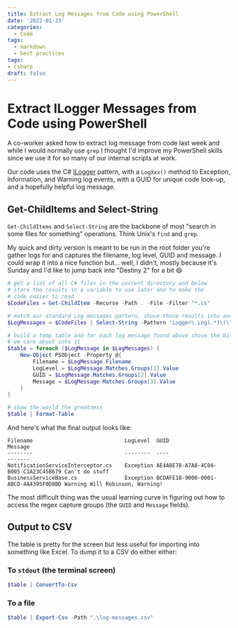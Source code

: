 ```yaml
---
title: Extract Log Messages from Code using PowerShell
date: '2022-01-23'
categories:
  - Code
tags:
  - markdown
  - best practices
tags:
- csharp
draft: false
---
```


# Extract ILogger Messages from Code using PowerShell

A co-worker asked how to extract log message from code last week and while I would normally use `grep` I thought I'd improve my PowerShell skills since we use it for so many of our internal scripts at work.

Our code uses the C# [ILogger](https://docs.microsoft.com/en-us/dotnet/api/microsoft.extensions.logging.ilogger?view=dotnet-plat-ext-6.0) pattern, with a `LogXxx()` method to Exception, Information, and Warning log events, with a GUID for unique code look-up, and a hopefully helpful log message.

## Get-ChildItems and Select-String

`Get-ChildItems` and `Select-String` are the backbone of most "search in some files for something" operations. Think Unix's `find` and `grep`.

My quick and dirty version is meant to be run in the root folder you're gather logs for and captures the filename, log level, GUID and message. I could wrap it into a nice function but... well, I didn't, mostly because it's Sunday and I'd like to jump back into "Destiny 2" for a bit 😄

```powershell
# get a list of all C# files in the current directory and below
# store the results in a variable to use later and to make the
# code easier to read
$CodeFiles = Get-ChildItem -Recurse -Path . -File -Filter "*.cs"

# match our standard Log messages pattern, shove those results into another variable
$LogMessages = $CodeFiles | Select-String -Pattern 'Logger\.Log(.*)\(\"(.{36})\"[^\"]+\"([^\"]+)\"'

# build a temp table and for each log message found above shove the bits
# we care about into it
$table = foreach ($LogMessage in $LogMessages) {
    New-Object PSObject -Property @{
        Filename = $LogMessage.Filename
        LogLevel = $LogMessage.Matches.Groups[1].Value
        GUID = $LogMessage.Matches.Groups[2].Value
        Message = $LogMessage.Matches.Groups[3].Value
    }
}

# show the world the greatness
$table | Format-Table
```

And here's what the final output looks like:

```
Filename                             LogLevel  GUID                                 Message
--------                             --------  ----                                 -------
NotificationServiceInterceptor.cs    Exception AE4A8E78-A7A8-4C04-B005-C1A23C45B679 Can't do stuff
BusinessServiceBase.cs               Exception BCDAFE18-9000-0001-ABCD-4A4395F0D8BD Warning Will Robinson, Warning!
```

The most difficult thing was the usual learning curve in figuring out how to access the regex capture groups (the `GUID` and `Message` fields).

## Output to CSV

The table is pretty for the screen but less useful for importing into something like Excel. To dump it to a CSV do either either:

### To `stdout` (the terminal screen)

```powershell
$table | ConvertTo-Csv
```

### To a file

```powershell
$table | Export-Csv -Path ".\log-messages.csv"
```